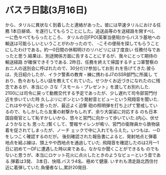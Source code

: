 # バスラ日誌(3月16日)

から、タリルに異状なく到着したと連絡があった。彼には早速タリルにおける任務
1本日昼頃、
を遂行してもらうことにした。追送品等のを送経路を開すべ(、一に色々べてもらったところ、
タリルの日FPO(英軍当便局)からバスラ基地への輸送は可能らしいということがわかったので、
-こその便局を探してもらうことにしたわけである。約一0日間の休暇明けのリハビリには丁度良い
任務付与であったと思う.結果は、別途関係方面に告することにするが、我々にとって期待の輸送経路
が確保できそうである.
2昨日、任務を終えて帰国するチェコ軍警察のおニ人の送別会に呼ばれたので、30分だけ参加してお別
れを告げてきた.彼らは、先日紹介したが、イラク警素の教育・練に携わるJ7のSSR部門に所属し
ており、色々おもしろい話を教えてくれていた。せつかくお近づきになれたのに残念であるが、本当に小
さな「スモール・プレゼント」を渡してお別れした.
2100には司令に戻って動務交代する予定であったが、少し遅れて司令部営門付近を歩いていた時
久しぶリにポンという発射音とビューという飛翔音を聞いた.これはやや近いと思ったが、最近よく迫撃
砲の照明弾を打ち上げて警戒しているので、もしかしたら友重の射撃かもしれず、余り大袈裟に対応する
のも日本国自衛官として恥すかしいから、悠々と営門に向かって歩いていた.(内心、伏せようかなとも
思った.)暫くして、警報サイレンが鳴リ、営門の衛隊員から鉄物装着を促されてしまったが、ノーチ
ェックで中に入れてもらえた。いつもは、一Dをしつこく確認するのだが。
後刻確認された報告書によると、発射地点と弾着地点を結ぶ線は、頭上やや西地点を通過していた.
飛翔音を確認したのは2月一1日に初めて一DFに遭遇した時以来である。なかなか聞くことができるも
のでもないと思うが、本当にロケット花火に点火したときのようなビューという音である.弾着は3発、
3本日、快晴.バスラ4名、極めて健康.
いすれも清走路北西住付近に着弾していた.負優者なし,累計20発目.
